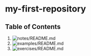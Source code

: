 # my-first-repository

## Table of Contents
1. ![notes/README.md](Notes)
2. ![examples/README.md](Examples)
3. ![exercises/README.md](Exercises)
